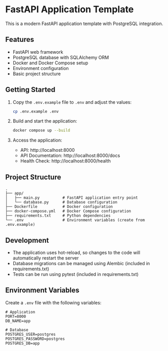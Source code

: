 # FastAPI Application Template

This is a modern FastAPI application template with PostgreSQL integration.

## Features

- FastAPI web framework
- PostgreSQL database with SQLAlchemy ORM
- Docker and Docker Compose setup
- Environment configuration
- Basic project structure

## Getting Started

1. Copy the `.env.example` file to `.env` and adjust the values:
   ```bash
   cp .env.example .env
   ```

2. Build and start the application:
   ```bash
   docker compose up --build
   ```

3. Access the application:
   - API: http://localhost:8000
   - API Documentation: http://localhost:8000/docs
   - Health Check: http://localhost:8000/health

## Project Structure

```
.
├── app/
│   ├── main.py          # FastAPI application entry point
│   └── database.py      # Database configuration
├── Dockerfile           # Docker configuration
├── docker-compose.yml   # Docker Compose configuration
├── requirements.txt     # Python dependencies
└── .env                 # Environment variables (create from .env.example)
```

## Development

- The application uses hot-reload, so changes to the code will automatically restart the server
- Database migrations can be managed using Alembic (included in requirements.txt)
- Tests can be run using pytest (included in requirements.txt)

## Environment Variables

Create a `.env` file with the following variables:

```env
# Application
PORT=8000
DB_NAME=app

# Database
POSTGRES_USER=postgres
POSTGRES_PASSWORD=postgres
POSTGRES_DB=app
``` 